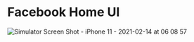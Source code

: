 # Facebook Home UI 

![Simulator Screen Shot - iPhone 11 - 2021-02-14 at 06 08 57](https://user-images.githubusercontent.com/41873800/107868324-6e23dc80-6e38-11eb-8aba-a1eec36a5a64.png)
